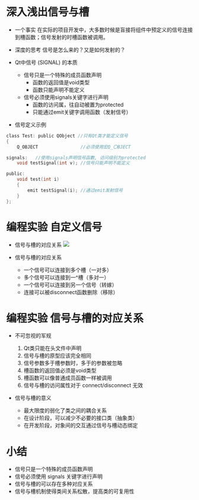 # 深入浅出信号与槽
- 一个事实
    在实际的项目开发中，大多数时候是盲接将组件中预定义的信号连接到槽函数；信号发射的时槽函数被调用。

- 深度的思考
    信号是怎么来的？又是如何发射的？

- Qt中信号 (SIGNAL) 的本质
    - 信号只是一个特殊的成员函数声明
        - 函数的返回值是void类型
        - 函数只能声明不能定义
    - 信号必须使用signals关键字进行声明
        - 函数的访问属，往自动被置为protected
        - 只能通过emit关键字调用函数（发射信号）

- 信号定义示例

```c
class Test: public QObject //只有Qt类才能定义信号
{
    Q_OBJECT                //必须使用宏Q_〇BJECT

signals:   //使用signals声明信号函數, 访问级别为protected
    void testSignal(int v); //信号只能声明不能定义

public:
    void test(int i)
    {
        emit testSignal(i); //通过emit发射信号
    }
};
```

# 编程实验 自定义信号

- 信号与槽的对应关系
    ![](_v_images_/.png)

- 信号与槽的对应关系
    - 一个信号可以连接到多个槽（一对多）
    - 多个信号可以连接到一^槽（多对一）
    - 一个信号可以连接到另一个信号（转嫁）
    - 连接可以被disconnect函数删除（移除）

# 编程实验 信号与槽的对应关系

- 不可忽视的军规
    1. Qt类只能在头文件中声明
    2. 信号与槽的原型应该完全相同
    3. 信号参数多于槽参数时，多于的参数被忽略
    4. 槽函数的返回值必须是void类型
    5. 槽函数可以像普通成员函数一样被调用
    6. 信号与槽的访问属性对于 connect/disconnect 无效

- 信号与槽的意义
    - 最大限度的弱化了类之间的耦合关系
    - 在设计阶段，可以减少不必要的接口类（抽象类）
    - 在开发阶段，对象间的交互通过信号与槽动态绑定

# 小结
- 信号只是一个特殊的成员函数声明
- 信号必须使用 signals 关键字进行声明
- 信号与槽的可以存在多种对应关系
- 信号与槽机制使得类间关系松散，提高类的可复用性

